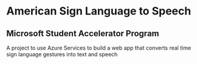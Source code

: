# American Sign Language to Speech 

## Microsoft Student Accelerator Program 

A project to use Azure Services to build a web app that converts real time sign language gestures into text and speech
